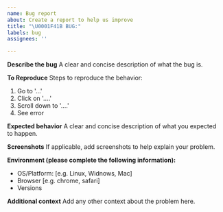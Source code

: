 ```yaml
---
name: Bug report
about: Create a report to help us improve
title: "\U0001F41B BUG:"
labels: bug
assignees: ''

---
```


**Describe the bug**
A clear and concise description of what the bug is.

**To Reproduce**
Steps to reproduce the behavior:
1. Go to '...'
2. Click on '....'
3. Scroll down to '....'
4. See error

**Expected behavior**
A clear and concise description of what you expected to happen.

**Screenshots**
If applicable, add screenshots to help explain your problem.

**Environment (please complete the following information):**
 - OS/Platform: [e.g. Linux, Widnows, Mac]
 - Browser [e.g. chrome, safari]
 - Versions

**Additional context**
Add any other context about the problem here.
